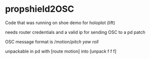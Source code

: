 # propshield2OSC

Code that was running on shoe demo for holoplot (lift)

needs router credentials and a valid ip for sending OSC to a pd patch

OSC message format is /motion/*pitch* *yaw* *roll*
  
unpackable in pd with [route motion] into [unpack f f f]

